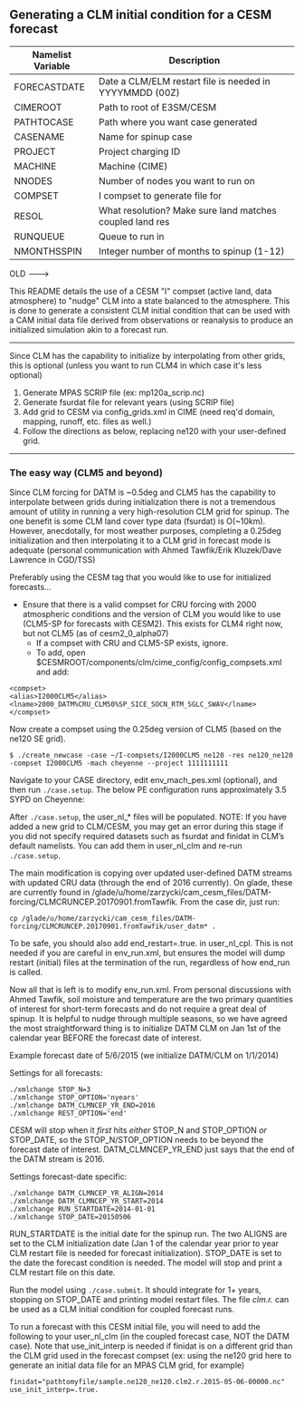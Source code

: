 ## Generating a CLM initial condition for a CESM forecast

| Namelist Variable | Description |
| --- | --- |
| FORECASTDATE | Date a CLM/ELM restart file is needed in YYYYMMDD (00Z) |
| CIMEROOT | Path to root of E3SM/CESM |
| PATHTOCASE | Path where you want case generated |
| CASENAME | Name for spinup case |
| PROJECT | Project charging ID |
| MACHINE | Machine (CIME) |
| NNODES | Number of nodes you want to run on |
| COMPSET | I compset to generate file for |
| RESOL | What resolution? Make sure land matches coupled land res |
| RUNQUEUE | Queue to run in |
| NMONTHSSPIN | Integer number of months to spinup (1-12) |





OLD --->

This README details the use of a CESM "I" compset (active land, data atmosphere) to "nudge" CLM into a state balanced to the atmosphere. This is done to generate a consistent CLM initial condition that can be used with a CAM initial data file derived from observations or reanalysis to produce an initialized simulation akin to a forecast run.

-------------------------------------------------------------------------------------------------------------------------

Since CLM has the capability to initialize by interpolating from other grids, this is optional (unless you want to run CLM4 in which case it's less optional)

1. Generate MPAS SCRIP file (ex: mp120a_scrip.nc)
2. Generate fsurdat file for relevant years (using SCRIP file)
3. Add grid to CESM via config_grids.xml in CIME (need req'd domain, mapping, runoff, etc. files as well.)
4. Follow the directions as below, replacing ne120 with your user-defined grid.

-------------------------------------------------------------------------------------------------------------------------

### The easy way (CLM5 and beyond)

Since CLM forcing for DATM is ~0.5deg and CLM5 has the capability to interpolate between grids during initialization there is not a tremendous amount of utility in running a very high-resolution CLM grid for spinup. The one benefit is some CLM land cover type data (fsurdat) is O(~10km). However, anecdotally, for most weather purposes, completing a 0.25deg initialization and then interpolating it to a CLM grid in forecast mode is adequate (personal communication with Ahmed Tawfik/Erik Kluzek/Dave Lawrence in CGD/TSS)

Preferably using the CESM tag that you would like to use for initialized forecasts…


* Ensure that there is a valid compset for CRU forcing with 2000 atmospheric conditions and the version of CLM you would like to use (CLM5-SP for forecasts with CESM2). This exists for CLM4 right now, but not CLM5 (as of cesm2_0_alpha07)
  * If a compset with CRU and CLM5-SP exists, ignore.
  * To add, open $CESMROOT/components/clm/cime_config/config_compsets.xml and add:

```
<compset>
<alias>I2000CLM5</alias>
<lname>2000_DATM%CRU_CLM50%SP_SICE_SOCN_RTM_SGLC_SWAV</lname>
</compset>
```

Now create a compset using the 0.25deg version of CLM5 (based on the ne120 SE grid).

`$ ./create_newcase -case ~/I-compsets/I2000CLM5_ne120 -res ne120_ne120 -compset I2000CLM5 -mach cheyenne --project 1111111111`

Navigate to your CASE directory, edit env_mach_pes.xml (optional), and then run `./case.setup`. The below PE configuration runs approximately 3.5 SYPD on Cheyenne:

After `./case.setup`, the user_nl_* files will be populated. NOTE: If you have added a new grid to CLM/CESM, you may get an error during this stage if you did not specify required datasets such as fsurdat and finidat in CLM’s default namelists. You can add them in user_nl_clm and re-run `./case.setup`.

The main modification is copying over updated user-defined DATM streams with updated CRU data (through the end of 2016 currently). On glade, these are currently found in /glade/u/home/zarzycki/cam_cesm_files/DATM-forcing/CLMCRUNCEP.20170901.fromTawfik. From the case dir, just run:

`cp /glade/u/home/zarzycki/cam_cesm_files/DATM-forcing/CLMCRUNCEP.20170901.fromTawfik/user_datm* .`

To be safe, you should also add end_restart=.true. in user_nl_cpl. This is not needed if you are careful in env_run.xml, but ensures the model will dump restart (initial) files at the termination of the run, regardless of how end_run is called.

Now all that is left is to modify env_run.xml. From personal discussions with Ahmed Tawfik, soil moisture and temperature are the two primary quantities of interest for short-term forecasts and do not require a great deal of spinup. It is helpful to nudge through multiple seasons, so we have agreed the most straightforward thing is to initialize DATM CLM on Jan 1st of the calendar year BEFORE the forecast date of interest.

Example forecast date of 5/6/2015 (we initialize DATM/CLM on 1/1/2014)

Settings for all forecasts:

```
./xmlchange STOP_N=3
./xmlchange STOP_OPTION='nyears'
./xmlchange DATM_CLMNCEP_YR_END=2016
./xmlchange REST_OPTION='end'
```

CESM will stop when it *first* hits *either* STOP_N and STOP_OPTION *or* STOP_DATE, so the STOP_N/STOP_OPTION needs to be beyond the forecast date of interest. DATM_CLMNCEP_YR_END just says that the end of the DATM stream is 2016.

Settings forecast-date specific:

```
./xmlchange DATM_CLMNCEP_YR_ALIGN=2014
./xmlchange DATM_CLMNCEP_YR_START=2014
./xmlchange RUN_STARTDATE=2014-01-01
./xmlchange STOP_DATE=20150506
```

RUN_STARTDATE is the initial date for the spinup run. The two ALIGNS are set to the CLM initialization date (Jan 1 of the calendar year prior to year CLM restart file is needed for forecast initialization). STOP_DATE is set to the date the forecast condition is needed. The model will stop and print a CLM restart file on this date.

Run the model using `./case.submit`. It should integrate for 1+ years, stopping on STOP_DATE and printing model restart files. The file *clm.r.* can be used as a CLM initial condition for coupled forecast runs.

To run a forecast with this CESM initial file, you will need to add the following to your user_nl_clm (in the coupled forecast case, NOT the DATM case). Note that use_init_interp is needed if finidat is on a different grid than the CLM grid used in the forecast compset (ex: using the ne120 grid here to generate an initial data file for an MPAS CLM grid, for example)

```
finidat="pathtomyfile/sample.ne120_ne120.clm2.r.2015-05-06-00000.nc"
use_init_interp=.true.
```


